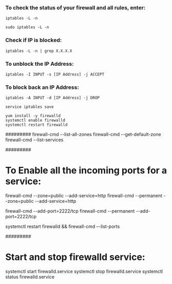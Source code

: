 ### To check the status of your firewall and all rules, enter:
```
iptables -L -n
```
```
sudo iptables -L -n
````

### Check if IP is blocked:
```
iptables -L -n | grep X.X.X.X
```
### To unblock the IP Address:
```
iptables -I INPUT -s [IP Address] -j ACCEPT
```
### To block back an IP Address:
```
iptables -A INPUT -d [IP Address] -j DROP
```
```
service iptables save
```


```
yum install -y firewalld
systemctl enable firewalld
systemctl restart firewalld
```
#########
firewall-cmd --list-all-zones
firewall-cmd --get-default-zone
firewall-cmd --list-services

#########
# To Enable all the incoming ports for a service:
firewall-cmd --zone=public --add-service=http
firewall-cmd --permanent --zone=public --add-service=http

firewall-cmd --add-port=2222/tcp
firewall-cmd --permanent --add-port=2222/tcp

systemctl restart firewalld && firewall-cmd –-list-ports

#########
# Start and stop firewalld service:
systemctl start firewalld.service
systemctl stop firewalld.service
systemctl status firewalld.service
